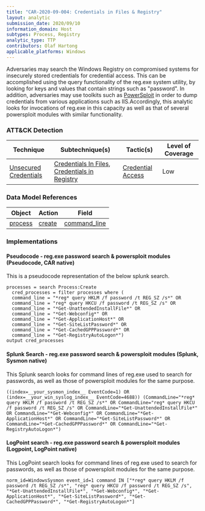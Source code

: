 ```yaml
---
title: "CAR-2020-09-004: Credentials in Files & Registry"
layout: analytic
submission_date: 2020/09/10
information_domain: Host
subtypes: Process, Registry
analytic_type: TTP
contributors: Olaf Hartong
applicable_platforms: Windows
---
```


Adversaries may search the Windows Registry on compromised systems for insecurely stored credentials for credential access. This can be accomplished using the query functionality of the reg.exe system utility, by looking for keys and values that contain strings such as "password". In addition, adversaries may use toolkits such as [PowerSploit](https://powersploit.readthedocs.io/en/latest/) in order to dump credentials from various applications such as IIS.Accordingly, this analytic looks for invocations of reg.exe in this capacity as well as that of several powersploit modules with similar functionality.


### ATT&CK Detection

|Technique|Subtechnique(s)|Tactic(s)|Level of Coverage|
|---|---|---|---|
|[Unsecured Credentials](https://attack.mitre.org/techniques/T1552/)|[Credentials In Files](https://attack.mitre.org/techniques/T1552/001/), [Credentials in Registry](https://attack.mitre.org/techniques/T1552/002/)|[Credential Access](https://attack.mitre.org/tactics/TA0006/)|Low|

### Data Model References

|Object|Action|Field|
|---|---|---|
|[process](/data_model/process) | [create](/data_model/process#create) | [command_line](/data_model/process#command_line) |


### Implementations

#### Pseudocode - reg.exe password search & powersploit modules (Pseudocode, CAR native)


This is a pseudocode representation of the below splunk search.


```
processes = search Process:Create
  cred_processes = filter processes where (
  command_line = "*reg* query HKLM /f password /t REG_SZ /s*" OR 
  command_line = "reg* query HKCU /f password /t REG_SZ /s" OR
  command_line = "*Get-UnattendedInstallFile*" OR
  command_line = "*Get-Webconfig*" OR 
  command_line = "*Get-ApplicationHost*" OR 
  command_line = "*Get-SiteListPassword*" OR 
  command_line = "*Get-CachedGPPPassword*" OR 
  command_line = "*Get-RegistryAutoLogon*")
output cred_processes
```


#### Splunk Search - reg.exe password search & powersploit modules (Splunk, Sysmon native)


This Splunk search looks for command lines of reg.exe used to search for passwords, as well as those of powersploit modules for the same purpose.


```
((index=__your_sysmon_index__ EventCode=1) OR (index=__your_win_syslog_index__ EventCode=4688)) (CommandLine="*reg* query HKLM /f password /t REG_SZ /s*" OR CommandLine="reg* query HKCU /f password /t REG_SZ /s" OR CommandLine="*Get-UnattendedInstallFile*" OR CommandLine="*Get-Webconfig*" OR CommandLine="*Get-ApplicationHost*" OR CommandLine="*Get-SiteListPassword*" OR CommandLine="*Get-CachedGPPPassword*" OR CommandLine="*Get-RegistryAutoLogon*") 
```


#### LogPoint search - reg.exe password search & powersploit modules (Logpoint, LogPoint native)


This LogPoint search looks for command lines of reg.exe used to search for passwords, as well as those of powersploit modules for the same purpose.


```
norm_id=WindowsSysmon event_id=1 command IN ["*reg* query HKLM /f password /t REG_SZ /s*", "reg* query HKCU /f password /t REG_SZ /s", "*Get-UnattendedInstallFile*", "*Get-Webconfig*", "*Get-ApplicationHost*", "*Get-SiteListPassword*", "*Get-CachedGPPPassword*", "*Get-RegistryAutoLogon*"]
```




